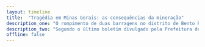 ```yaml
---
layout: timeline
title:  "Tragédia em Minas Gerais: as consequências da mineração"
description_one: "O rompimento de duas barragens no distrito de Bento Rodrigues, em Mariana, na Região Central de Minas Gerais, deixou dezenas de pessoas feridas e desabrigadas, na quinta-feira (5).</p><p>As barragens de Fundão e Santarém eram de responsabilidade da empresa Samarco, que tem 50% de suas ações nas mãos da Vale, uma das maiores mineradoras do mundo. A outra metade pertence à australiana BHP Billiton."
description_two: "Segundo o último boletim divulgado pela Prefeitura de Mariana, 19 pessoas estão desaparecidas e nove mortes foram confirmadas, sendo que três corpos ainda não foram identificados.</p><p>Passados mais de vinte dias da tragédia, uma das maiores preocupações é o impacto ao ecossistema causado pela lama de rejeito que, além de Minas Gerais, atingiu os estados do Espírito Santo e Bahia.</p><p>Uma equipe do Brasil de Fato está no local para acompanhar as consequências da tragédia. Acompanhe a cobertura."
offline: false
---
```

